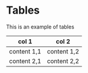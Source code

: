 # Tables

This is an example of tables

| col 1| col 2|
|:--:|:--:|
| content 1,1 | content 1,2|
| content 2,1 | content 2,2|
